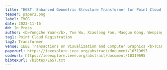 ```yaml
---
title: "EGST: Enhanced Geometric Structure Transformer for Point Cloud Registration" 
teaser: paper2.png
label: TVCG
date: 2023-11-16
dd: In Press
author: <b>Yongzhe Yuan</b>, Yue Wu, Xiaolong Fan, Maoguo Gong, Wenping Ma, Qiguang Miao
tag1: Point Cloud Registration
tag2: Transformer
venue: IEEE Transactions on Visualization and Computer Graphics <b>(CCF A)</b>
paperurl: https://ieeexplore.ieee.org/abstract/document/10319695
codeurl: https://ieeexplore.ieee.org/abstract/document/10319695
bibtexurl: /bibtex/EGST.txt
---
```



